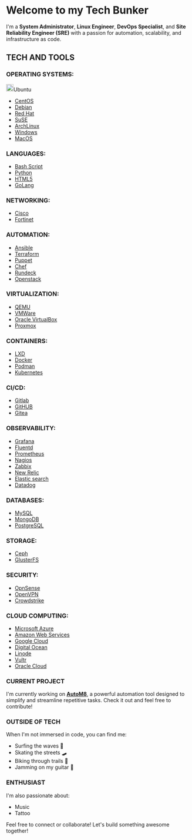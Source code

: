 # Welcome to my Tech Bunker

I'm a **System Administrator**, **Linux Engineer**, **DevOps Specialist**, and **Site Reliability Engineer (SRE)** with a passion for automation, scalability, 
and infrastructure as code.

## TECH AND TOOLS

### **OPERATING SYSTEMS:**

<html><img src="https://cdn.jsdelivr.net/gh/selfhst/icons/svg/ubuntu.svg" alt="Ubuntu" width="20" height="20"></html>Ubuntu

- [CentOS](https://www.centos.org)
- [Debian](https://www.debian.org)
- [Red Hat](https://www.redhat.com)
- [SuSE](https://www.suse.com)
- [ArchLinux](https://www.archlinux.org)
- [Windows](https://www.windows.com)
- [MacOS](https://www.apple.com/br/macos/)

### **LANGUAGES:**

- [Bash Script](https://www.gnu.org/software/bash/)
- [Python](https://www.python.org)
- [HTML5](https://html.spec.whatwg.org/)
- [GoLang](https://www.go.dev)

### **NETWORKING:**

- [Cisco](https://www.cisco.com)
- [Fortinet](https://www.fortinet.com)

### **AUTOMATION:**

- [Ansible](https://www.ansible.com)
- [Terraform](https://www.terraform.io)
- [Puppet](https://www.puppet.com)
- [Chef](https://www.chef.io)
- [Rundeck](https://www.rundeck.com)
- [Openstack](https://www.openstack.org)

### **VIRTUALIZATION:**

- [QEMU](https://www.qemu.org)
- [VMWare](https://www.vmware.com)
- [Oracle VirtualBox](https://www.virtualbox.org)
- [Proxmox](https://www.proxmox.com)

### **CONTAINERS:**

- [LXD](https://www.canonical.com/lxd)
- [Docker](https://www.docker.io)
- [Podman](https://www.podman.io)
- [Kubernetes](https://www.kubernetes.io)

### **CI/CD:**

- [Gitlab](https://www.gitlab.com)
- [GitHUB](https://www.github.com)
- [Gitea](https://www.gitea.com)

### **OBSERVABILITY:**

- [Grafana](https://grafana.com)
- [Fluentd](https://www.fluentd.org)
- [Prometheus](https://www.prometheus.io)
- [Nagios](https://www.nagios.org)
- [Zabbix](https://www.zabbix.com)
- [New Relic](https://www.newrelic.com)
- [Elastic search](https://www.elastic.io)
- [Datadog](https://www.datadoghq.com)

### **DATABASES:**

- [MySQL](https://www.mysql.com)
- [MongoDB](https://www.mongodb.com)
- [PostgreSQL](https://www.postgresql.org)

### **STORAGE:**

- [Ceph](https://www.ceph.com)
- [GlusterFS](https://www.gluster.org)

### **SECURITY:**

- [OpnSense](https://www.opnsense.org)
- [OpenVPN](https://www.openvpn.net)
- [Crowdstrike](https://www.crowdstrike.com)

### **CLOUD COMPUTING:**

- [Microsoft Azure](https://azure.microsoft.com)
- [Amazon Web Services](https://aws.amazon.com)
- [Google Cloud](https://cloud.google.com)
- [Digital Ocean](https://www.digitalocean.com)
- [Linode](https://www.linode.com)
- [Vultr](https://www.vultr.com)
- [Oracle Cloud](https://www.oracle.com/cloud/)

### CURRENT PROJECT

I'm currently working on [**AutoM8**](https://github.com/mdmjunior/AutoM8), a powerful automation tool designed to simplify and streamline repetitive tasks. Check it out and feel free to contribute!

### OUTSIDE OF TECH

When I'm not immersed in code, you can find me:

- Surfing the waves 🌊
- Skating the streets 🛹
- Biking through trails 🚴
- Jamming on my guitar 🎸

### ENTHUSIAST

I'm also passionate about:

- Music
- Tattoo

Feel free to connect or collaborate! Let's build something awesome together!
